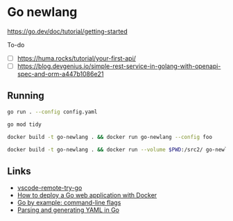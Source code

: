 # Go newlang


https://go.dev/doc/tutorial/getting-started

To-do

- [ ] https://huma.rocks/tutorial/your-first-api/
- [ ] https://blog.devgenius.io/simple-rest-service-in-golang-with-openapi-spec-and-orm-a447b1086e21

## Running

```bash
go run . --config config.yaml

go mod tidy

docker build -t go-newlang . && docker run go-newlang --config foo

docker build -t go-newlang . && docker run --volume $PWD:/src2/ go-newlang --config /src2/config.yaml
```

## Links

- [vscode-remote-try-go](https://github.com/microsoft/vscode-remote-try-go/tree/main)
- [How to deploy a Go web application with Docker](https://semaphoreci.com/community/tutorials/how-to-deploy-a-go-web-application-with-docker)
- [Go by example: command-line flags](https://gobyexample.com/command-line-flags)
- [Parsing and generating YAML in Go](https://betterprogramming.pub/parsing-and-creating-yaml-in-go-crash-course-2ec10b7db850)
